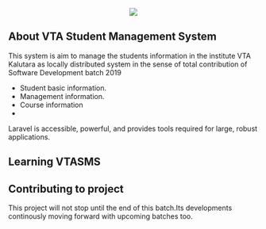<p align="center"><img src="http://www.vtasl.gov.lk/images/logo2.png"></p>

## About VTA Student Management System

This system is aim to manage the students information in the institute VTA Kalutara as locally distributed system in the sense of total contribution of Software Development batch 2019
- Student basic information.
- Management information.
- Course information
- 

Laravel is accessible, powerful, and provides tools required for large, robust applications.

## Learning VTASMS


## Contributing to project

This project will not stop until the end of this batch.Its developments continously moving forward with upcoming batches too.

